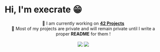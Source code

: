# Hi, I'm execrate 😁

<p align='center'>
	🔭 I am currently working on <b><a href="https://42.fr/">42 Projects</a></b><br />
	💬 Most of my projects are private and will remain private until I write a proper <b>README</b> for them !<br />
	<br />
	<img src="https://github-readme-stats.vercel.app/api?username=execrate0&count_private=true&show_icons=true&theme=dark&bg_color=00000000&hide_border=true" />
	<img src="https://github-readme-stats.vercel.app/api/top-langs/?username=execrate0&layout=compact&theme=dark&bg_color=00000000&hide_border=true" />
</p>
